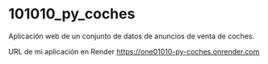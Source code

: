 # 101010_py_coches
Aplicación web de un conjunto de datos de anuncios de venta de coches.

URL de mi aplicación en Render
https://one01010-py-coches.onrender.com
